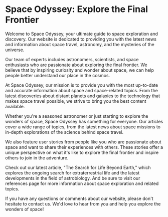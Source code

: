 <!--font:Montserrat-->

# Space Odyssey: Explore the Final Frontier

Welcome to Space Odyssey, your ultimate guide to space exploration and discovery. Our website is dedicated to providing you with the latest news and information about space travel, astronomy, and the mysteries of the universe.

Our team of experts includes astronomers, scientists, and space enthusiasts who are passionate about exploring the final frontier. We believe that by inspiring curiosity and wonder about space, we can help people better understand our place in the cosmos.

At Space Odyssey, our mission is to provide you with the most up-to-date and accurate information about space and space-related topics. From the latest discoveries about distant planets and galaxies to the technology that makes space travel possible, we strive to bring you the best content available.

Whether you're a seasoned astronomer or just starting to explore the wonders of space, Space Odyssey has something for everyone. Our articles cover a wide range of topics, from the latest news about space missions to in-depth explorations of the science behind space travel.

We also feature user stories from people like you who are passionate about space and want to share their experiences with others. These stories offer a unique perspective on what it's like to explore the final frontier and inspire others to join in the adventure.

Check out our latest article, "The Search for Life Beyond Earth," which explores the ongoing search for extraterrestrial life and the latest developments in the field of astrobiology. And be sure to visit our references page for more information about space exploration and related topics.

If you have any questions or comments about our website, please don't hesitate to contact us. We'd love to hear from you and help you explore the wonders of space!

<!--

Write me content for website with wallpaper which alt text is:

"A stylized depiction of a spacecraft in orbit around a distant planet or moon, with dramatic lighting and shadows."

The name/title of the page should not be 1:1 copy of the alt text but rather a real content of the website which is using this wallpaper.

- Use markdown format 
- Start with heading
- Heading should be short and concise
- The content should look like a real website 
- The website should not be about the wallpaper, wallpaper is just a related background
- Heading should be contain work "wallpaper" or "background"
- Include real sections like references, contact, user stories, etc. use things relevant to the page purpose.
- Feel free to use structure like headings, bullets, numbering, blockquotes, paragraphs, horizontal lines, etc.
- You can use formatting like bold or _italic_
- You can include UTF-8 emojis
- Links should be only #hash anchors (and you can refer to the document itself)
- Do not include images


---


# Space Odyssey Wallpaper

Welcome to Space Odyssey, your ultimate guide to space exploration and discovery. Our website is dedicated to providing you with the latest news and information about space travel, astronomy, and the mysteries of the universe.

## About Us

At Space Odyssey, we are passionate about exploring the final frontier. Our team of experts includes astronomers, scientists, and space enthusiasts who are dedicated to sharing their knowledge and insights with our readers. We believe that by inspiring curiosity and wonder about space, we can help people better understand our place in the cosmos.

## Our Mission

Our mission is to provide you with the most up-to-date and accurate information about space and space-related topics. From the latest discoveries about distant planets and galaxies to the technology that makes space travel possible, we strive to bring you the best content available.

## User Stories

> "I've always been fascinated by space, but I never knew where to go for reliable information. Space Odyssey has become my go-to source for all things space-related." - John D.

> "As a science teacher, I use Space Odyssey as a resource for my students. The articles and videos are engaging and informative, and they help spark my students' curiosity about space." - Sarah T.

## Featured Article

Check out our latest article, "The Search for Life Beyond Earth," which explores the ongoing search for extraterrestrial life and the latest developments in the field of astrobiology.

## References

For more information about space exploration and related topics, check out these resources:

- NASA
- European Space Agency
- Space.com
- Astronomy Magazine

## Contact Us

If you have any questions or comments about our website, please don't hesitate to [contact us](#contact). We'd love to hear from you!


---


Heading should not include word "wallpaper". The website should not be about the wallpaper itself, wallpaper is just a related background, rewrite whole content.


---


# Discover the Wonders of Space with Space Odyssey

Welcome to Space Odyssey, your ultimate guide to space exploration and discovery. Our website is dedicated to providing you with the latest news and information about space travel, astronomy, and the mysteries of the universe.

## About Us

At Space Odyssey, we are passionate about exploring the final frontier. Our team of experts includes astronomers, scientists, and space enthusiasts who are dedicated to sharing their knowledge and insights with our readers. We believe that by inspiring curiosity and wonder about space, we can help people better understand our place in the cosmos.

## Our Mission

Our mission is to provide you with the most up-to-date and accurate information about space and space-related topics. From the latest discoveries about distant planets and galaxies to the technology that makes space travel possible, we strive to bring you the best content available.

## User Stories

> "I've always been fascinated by space, but I never knew where to go for reliable information. Space Odyssey has become my go-to source for all things space-related." - John D.

> "As a science teacher, I use Space Odyssey as a resource for my students. The articles and videos are engaging and informative, and they help spark my students' curiosity about space." - Sarah T.

## Featured Article

Check out our latest article, "The Search for Life Beyond Earth," which explores the ongoing search for extraterrestrial life and the latest developments in the field of astrobiology.

## References

For more information about space exploration and related topics, check out these resources:

- NASA
- European Space Agency
- Space.com
- Astronomy Magazine

## Contact Us

If you have any questions or comments about our website, please don't hesitate to [contact us](#contact). We'd love to hear from you!


---


Heading is too long, rewrite whole content.


---


# Space Odyssey: Your Guide to the Final Frontier

Welcome to Space Odyssey, your ultimate guide to space exploration and discovery. Our website is dedicated to providing you with the latest news and information about space travel, astronomy, and the mysteries of the universe.

At Space Odyssey, we are passionate about exploring the final frontier. Our team of experts includes astronomers, scientists, and space enthusiasts who are dedicated to sharing their knowledge and insights with our readers. We believe that by inspiring curiosity and wonder about space, we can help people better understand our place in the cosmos.

Our mission is to provide you with the most up-to-date and accurate information about space and space-related topics. From the latest discoveries about distant planets and galaxies to the technology that makes space travel possible, we strive to bring you the best content available.

Whether you're a seasoned astronomer or just starting to explore the wonders of space, Space Odyssey has something for everyone. Our articles cover a wide range of topics, from the latest news about space missions to in-depth explorations of the science behind space travel.

We also feature user stories from people like you who are passionate about space and want to share their experiences with others. These stories offer a unique perspective on what it's like to explore the final frontier and inspire others to join in the adventure.

Check out our latest article, "The Search for Life Beyond Earth," which explores the ongoing search for extraterrestrial life and the latest developments in the field of astrobiology. And be sure to visit our references page for more information about space exploration and related topics.

If you have any questions or comments about our website, please don't hesitate to contact us. We'd love to hear from you and help you discover the wonders of space!


---


Heading is too long, rewrite whole content.


---


# Space Odyssey: Explore the Final Frontier

Welcome to Space Odyssey, your ultimate guide to space exploration and discovery. Our website is dedicated to providing you with the latest news and information about space travel, astronomy, and the mysteries of the universe.

Our team of experts includes astronomers, scientists, and space enthusiasts who are passionate about exploring the final frontier. We believe that by inspiring curiosity and wonder about space, we can help people better understand our place in the cosmos.

At Space Odyssey, our mission is to provide you with the most up-to-date and accurate information about space and space-related topics. From the latest discoveries about distant planets and galaxies to the technology that makes space travel possible, we strive to bring you the best content available.

Whether you're a seasoned astronomer or just starting to explore the wonders of space, Space Odyssey has something for everyone. Our articles cover a wide range of topics, from the latest news about space missions to in-depth explorations of the science behind space travel.

We also feature user stories from people like you who are passionate about space and want to share their experiences with others. These stories offer a unique perspective on what it's like to explore the final frontier and inspire others to join in the adventure.

Check out our latest article, "The Search for Life Beyond Earth," which explores the ongoing search for extraterrestrial life and the latest developments in the field of astrobiology. And be sure to visit our references page for more information about space exploration and related topics.

If you have any questions or comments about our website, please don't hesitate to contact us. We'd love to hear from you and help you explore the wonders of space!


---


Write me a Google font which is best fitting for the website.

Pick from the list:
- Great Vibes
- Montserrat
- Dancing Script
- Poppins
- Alegreya
- Lato
- Exo 2
- Futura
- Barlow Condensed
- Orbitron
- Roboto
- IBM Plex Sans
- Inter
- Raleway
- Open Sans
- Playfair Display
- Lobster


Write just the font name nothing else.


---


Montserrat

-->
